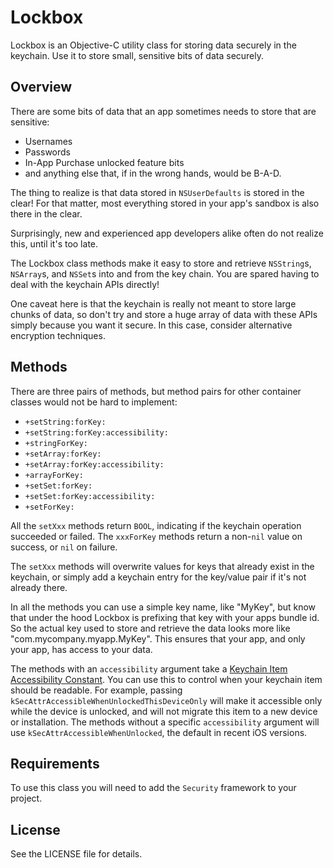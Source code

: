 # Lockbox

Lockbox is an Objective-C utility class for storing data securely in the keychain. Use it to store small, sensitive bits of data securely.

## Overview

There are some bits of data that an app sometimes needs to store that are sensitive:

+ Usernames
+ Passwords
+ In-App Purchase unlocked feature bits
+ and anything else that, if in the wrong hands, would be B-A-D.

The thing to realize is that data stored in `NSUserDefaults` is stored in the clear! For that matter, most everything stored in your app's sandbox is also there in the clear.

Surprisingly, new and experienced app developers alike often do not realize this, until it's too late.

The Lockbox class methods make it easy to store and retrieve `NSString`s, `NSArray`s, and `NSSet`s into and from the key chain. You are spared having to deal with the keychain APIs directly!

One caveat here is that the keychain is really not meant to store large chunks of data, so don't try and store a huge array of data with these APIs simply because you want it secure. In this case, consider alternative encryption techniques.

## Methods

There are three pairs of methods, but method pairs for other container classes would not be hard to implement:

+ `+setString:forKey:`
+ `+setString:forKey:accessibility:`
+ `+stringForKey:`
+ `+setArray:forKey:`
+ `+setArray:forKey:accessibility:`
+ `+arrayForKey:`
+ `+setSet:forKey:`
+ `+setSet:forKey:accessibility:`
+ `+setForKey:`

All the `setXxx` methods return `BOOL`, indicating if the keychain operation succeeded or failed. The `xxxForKey` methods return a non-`nil` value on success, or `nil` on failure.

The `setXxx` methods will overwrite values for keys that already exist in the keychain, or simply add a keychain entry for the key/value pair if it's not already there.

In all the methods you can use a simple key name, like "MyKey", but know that under the hood Lockbox is prefixing that key with your apps bundle id. So the actual key used to store and retrieve the data looks more like "com.mycompany.myapp.MyKey". This ensures that your app, and only your app, has access to your data.

The methods with an `accessibility` argument take a [Keychain Item
Accessibility
Constant](http://developer.apple.com/library/ios/#DOCUMENTATION/Security/Reference/keychainservices/Reference/reference.html#//apple_ref/doc/uid/TP30000898-CH4g-SW318). You
can use this to control when your keychain item should be readable. For
example, passing `kSecAttrAccessibleWhenUnlockedThisDeviceOnly` will make
it accessible only while the device is unlocked, and will not migrate this
item to a new device or installation. The methods without a specific
`accessibility` argument will use `kSecAttrAccessibleWhenUnlocked`, the default in recent iOS versions.

## Requirements

To use this class you will need to add the `Security` framework to your project.

## License

See the LICENSE file for details.
